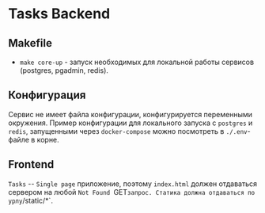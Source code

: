 # Tasks Backend

## Makefile

* `make core-up` - запуск необходимых для локальной работы сервисов (postgres, pgadmin, redis).

## Конфигурация

Сервис не имеет файла конфигурации, конфигурируется переменными окружения. Пример конфигурации для локального запуска
с `postgres` и `redis`, запущенными через `docker-compose` можно посмотреть в `./.env`-файле в корне.

## Frontend

`Tasks` -- `Single page` приложение, поэтому `index.html` должен отдаваться сервером на любой `Not Found `GET` запрос.
Статика должна отдаваться по урлу `/static/*`. 
